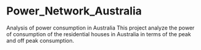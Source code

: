 # Power_Network_Australia
Analysis of power consumption in Australia
This project analyze the power of consumption of the residential houses in Australia in terms of 
the peak and off peak consumption.
